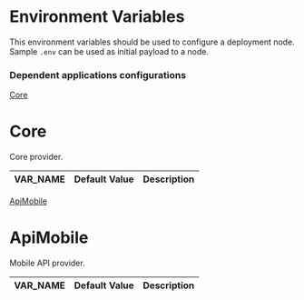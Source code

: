 # Environment Variables

This environment variables should be used to configure a deployment node. Sample `.env` can be used as initial payload to a node.

### Dependent applications configurations

[Core](#core)

# Core

Core provider.

| VAR_NAME                   | Default Value | Description                        |
| -------------------------- | ------------- | ---------------------------------- |

[ApiMobile](#api_mobile)

# ApiMobile

Mobile API provider.

| VAR_NAME                   | Default Value | Description                        |
| -------------------------- | ------------- | ---------------------------------- |